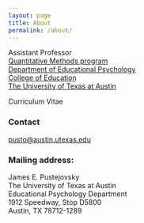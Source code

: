 ```yaml
---
layout: page
title: About
permalink: /about/
---
```


Assistant Professor  
[Quantitative Methods program](http://www.edb.utexas.edu/education/departments/edp/doctoral/qm/)  
[Department of Educational Psychology](http://www.edb.utexas.edu/education/departments/edp/)  
[College of Education](http://www.edb.utexas.edu/education/home/)  
[The University of Texas at Austin](http://www.utexas.edu/)

Curriculum Vitae

### Contact

pusto@austin.utexas.edu

### Mailing address:

James E. Pustejovsky  
The University of Texas at Austin  
Educational Psychology Department  
1912 Speedway, Stop D5800  
Austin, TX 78712-1289


